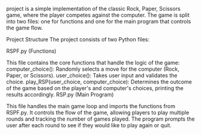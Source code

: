  project is a simple implementation of the classic Rock, Paper, Scissors game, where the player competes against the computer. The game is split into two files: one for functions and one for the main program that controls the game flow.

Project Structure
The project consists of two Python files:

RSPF.py (Functions)

This file contains the core functions that handle the logic of the game:
computer_choice(): Randomly selects a move for the computer (Rock, Paper, or Scissors).
user_choice(): Takes user input and validates the choice.
play_RSP(user_choice, computer_choice): Determines the outcome of the game based on the player's and computer's choices, printing the results accordingly.
RSP.py (Main Program)

This file handles the main game loop and imports the functions from RSPF.py. It controls the flow of the game, allowing players to play multiple rounds and tracking the number of games played. The program prompts the user after each round to see if they would like to play again or quit.
